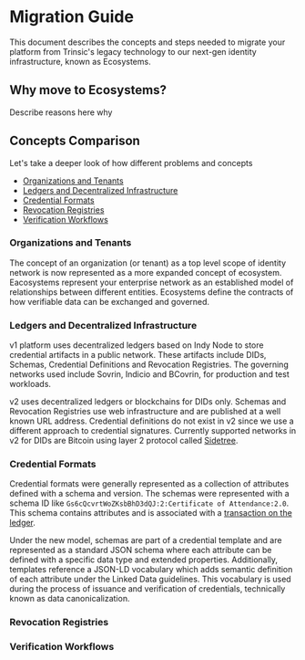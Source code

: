 # Migration Guide

This document describes the concepts and steps needed to migrate your platform from Trinsic's legacy technology to our next-gen identity infrastructure, known as Ecosystems.

## Why move to Ecosystems?

Describe reasons here why

## Concepts Comparison

Let's take a deeper look of how different problems and concepts

- [Organizations and Tenants](#organizations-and-tenants)
- [Ledgers and Decentralized Infrastructure](#ledgers-and-decentralized-infrastructure)
- [Credential Formats](#credential-formats)
- [Revocation Registries](#revocation-registries)
- [Verification Workflows](#verification-workflows)

### Organizations and Tenants

The concept of an organization (or tenant) as a top level scope of identity network is now represented as a more expanded concept of ecosystem.
Eacosystems represent your enterprise network as an established model of relationships between different entities. Ecosystems define the contracts of how verifiable data can be exchanged and governed.

### Ledgers and Decentralized Infrastructure

v1 platform uses decentralized ledgers based on Indy Node to store credential artifacts in a public network. These artifacts include DIDs, Schemas, Credential Definitions and Revocation Registries. The governing networks used include Sovrin, Indicio and BCovrin, for production and test workloads.

v2 uses decentralized ledgers or blockchains for DIDs only. Schemas and Revocation Registries use web infrastructure and are published at a well known URL address. Credential definitions do not exist in v2 since we use a different approach to credential signatures. Currently supported networks in v2 for DIDs are Bitcoin using layer 2 protocol called [Sidetree](https://identity.foundation/sidetree/spec/).

### Credential Formats

Credential formats were generally represented as a collection of attributes defined with a schema and version. The schemas were represented with a schema ID like `Gs6cQcvrtWoZKsbBhD3dQJ:2:Certificate of Attendance:2.0`. This schema contains attributes and is associated with a [transaction on the ledger](https://indyscan.io/tx/SOVRIN_MAINNET/domain/151840).

Under the new model, schemas are part of a credential template and are represented as a standard JSON schema where each attribute can be defined with a specific data type and extended properties. Additionally, templates reference a JSON-LD vocabulary which adds semantic definition of each attribute under the Linked Data guidelines. This vocabulary is used during the process of issuance and verification of credentials, technically known as data canonicalization.

### Revocation Registries

### Verification Workflows




